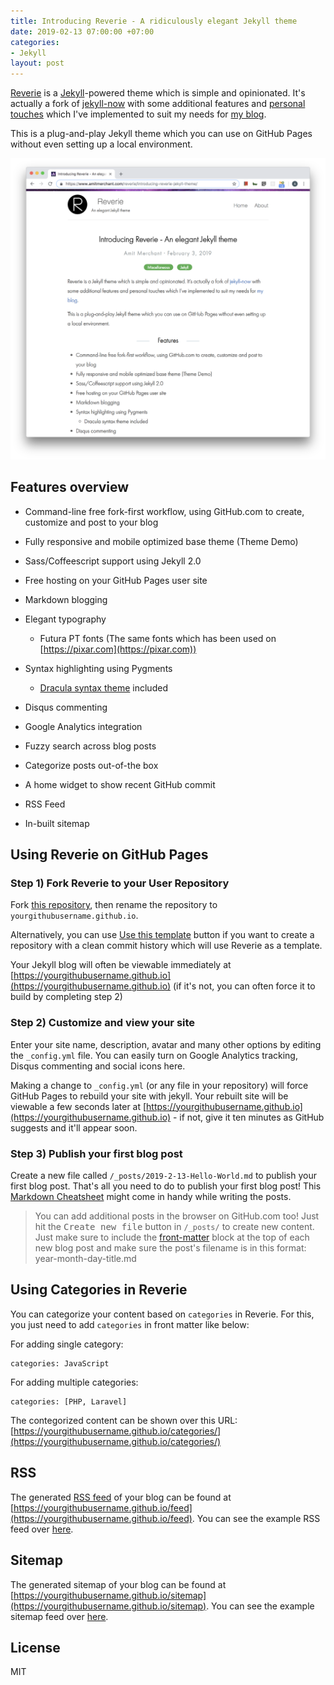 ```yaml
---
title: Introducing Reverie - A ridiculously elegant Jekyll theme
date: 2019-02-13 07:00:00 +07:00
categories:
- Jekyll
layout: post
---
```


[Reverie](https://github.com/amitmerchant1990/reverie) is a [Jekyll](https://jekyllrb.com/)-powered theme which is simple and opinionated. It's actually a fork of [jekyll-now](https://github.com/barryclark/jekyll-now) with some additional features and [personal touches](https://github.com/amitmerchant1990/amitmerchant1990.github.io) which I've implemented to suit my needs for [my blog](https://www.amitmerchant.com).

This is a plug-and-play Jekyll theme which you can use on GitHub Pages without even setting up a local environment.

![](/images/reverie-demo.png)

## Features overview

* Command-line free fork-first workflow, using GitHub.com to create, customize and post to your blog

* Fully responsive and mobile optimized base theme (Theme Demo)

* Sass/Coffeescript support using Jekyll 2.0

* Free hosting on your GitHub Pages user site

* Markdown blogging

* Elegant typography

  * Futura PT fonts (The same fonts which has been used on [https://pixar.com](https://pixar.com))

* Syntax highlighting using Pygments

  * [Dracula syntax theme](https://draculatheme.com/) included

* Disqus commenting

* Google Analytics integration

* Fuzzy search across blog posts

* Categorize posts out-of-the box

* A home widget to show recent GitHub commit

* RSS Feed

* In-built sitemap

## Using Reverie on GitHub Pages

### Step 1) Fork Reverie to your User Repository

Fork [this repository](https://github.com/amitmerchant1990/reverie), then rename the repository to `yourgithubusername.github.io`.

Alternatively, you can use [Use this template](https://github.com/amitmerchant1990/reverie/generate) button if you want to create a repository with a clean commit history which will use Reverie as a template.

Your Jekyll blog will often be viewable immediately at [https://yourgithubusername.github.io](https://yourgithubusername.github.io) (if it's not, you can often force it to build by completing step 2)

### Step 2) Customize and view your site

Enter your site name, description, avatar and many other options by editing the `_config.yml` file. You can easily turn on Google Analytics tracking, Disqus commenting and social icons here.

Making a change to `_config.yml` (or any file in your repository) will force GitHub Pages to rebuild your site with jekyll. Your rebuilt site will be viewable a few seconds later at [https://yourgithubusername.github.io](https://yourgithubusername.github.io) - if not, give it ten minutes as GitHub suggests and it'll appear soon.

### Step 3) Publish your first blog post

Create a new file called `/_posts/2019-2-13-Hello-World.md` to publish your first blog post. That's all you need to do to publish your first blog post! This [Markdown Cheatsheet](https://github.com/adam-p/markdown-here/wiki/Markdown-Cheatsheet) might come in handy while writing the posts.

> You can add additional posts in the browser on GitHub.com too! Just hit the <kbd>Create new file</kbd> button in `/_posts/` to create new content. Just make sure to include the [front-matter](http://jekyllrb.com/docs/frontmatter/) block at the top of each new blog post and make sure the post's filename is in this format: year-month-day-title.md

## Using Categories in Reverie

You can categorize your content based on `categories` in Reverie. For this, you just need to add `categories` in front matter like below:

For adding single category:

    categories: JavaScript

For adding multiple categories:

    categories: [PHP, Laravel]

The contegorized content can be shown over this URL: [https://yourgithubusername.github.io/categories/](https://yourgithubusername.github.io/categories/)

## RSS

The generated [RSS feed](https://en.wikipedia.org/wiki/RSS) of your blog can be found at [https://yourgithubusername.github.io/feed](https://yourgithubusername.github.io/feed). You can see the example RSS feed over [here](https://www.amitmerchant.com/feed).

## Sitemap

The generated sitemap of your blog can be found at [https://yourgithubusername.github.io/sitemap](https://yourgithubusername.github.io/sitemap). You can see the example sitemap feed over [here](https://www.amitmerchant.com/sitemap).

## License

MIT